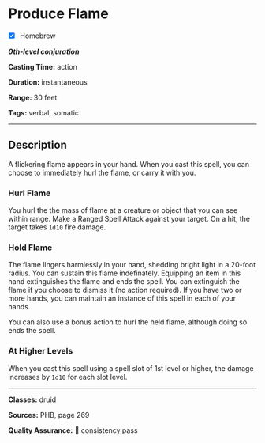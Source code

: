 # Produce Flame

- [x] Homebrew

***0th-level conjuration***

**Casting Time:** action

**Duration:** instantaneous

**Range:** 30 feet

**Tags:** verbal, somatic

---

## Description
A flickering flame appears in your hand.
When you cast this spell, you can choose to immediately hurl the flame, or carry it with you.

### Hurl Flame
You hurl the the mass of flame at a creature or object that you can see within range.
Make a Ranged Spell Attack against your target.
On a hit, the target takes `1d10` fire damage.

### Hold Flame
The flame lingers harmlessly in your hand, shedding bright light in a 20-foot radius.
You can sustain this flame indefinately.
Equipping an item in this hand extinguishes the flame and ends the spell.
You can extinguish the flame if you choose to dismiss it (no action required).
If you have two or more hands, you can maintain an instance of this spell in each of your hands.

You can also use a bonus action to hurl the held flame, although doing so ends the spell.

### At Higher Levels
When you cast this spell using a spell slot of 1st level or higher, the damage increases by `1d10` for each slot level.

---

**Classes:** druid

**Sources:** PHB, page 269

**Quality Assurance:** :star2: consistency pass
